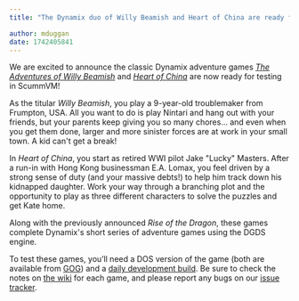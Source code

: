 ```yaml
---
title: "The Dynamix duo of Willy Beamish and Heart of China are ready for testing"

author: mduggan
date: 1742405841
---
```


We are excited to announce the classic Dynamix adventure games [_The Adventures of Willy Beamish_](https://wiki.scummvm.org/index.php?title=The_Adventures_of_Willy_Beamish) and [_Heart of China_](https://wiki.scummvm.org/index.php?title=Heart_of_China) are now ready for testing in ScummVM!

As the titular _Willy Beamish_, you play a 9-year-old troublemaker from Frumpton, USA. All you want to do is play Nintari and hang out with your friends, but your parents keep giving you so many chores... and even when you get them done, larger and more sinister forces are at work in your small town. A kid can't get a break!

In _Heart of China_, you start as retired WWI pilot Jake "Lucky" Masters. After a run-in with Hong Kong businessman E.A. Lomax, you feel driven by a strong sense of duty (and your massive debts!) to help him track down his kidnapped daughter. Work your way through a branching plot and the opportunity to play as three different characters to solve the puzzles and get Kate home.

Along with the previously announced _Rise of the Dragon_, these games complete Dynamix's short series of adventure games using the DGDS engine.

To test these games, you’ll need a DOS version of the game (both are available from [GOG](https://gog.com)) and a [daily development build](https://www.scummvm.org/downloads/#daily). Be sure to check the notes on [the wiki](https://wiki.scummvm.org/index.php?title=DGDS) for each game, and please report any bugs on our [issue tracker](https://bugs.scummvm.org/).
